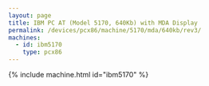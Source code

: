 ```yaml
---
layout: page
title: IBM PC AT (Model 5170, 640Kb) with MDA Display
permalink: /devices/pcx86/machine/5170/mda/640kb/rev3/
machines:
  - id: ibm5170
    type: pcx86
---
```


{% include machine.html id="ibm5170" %}
